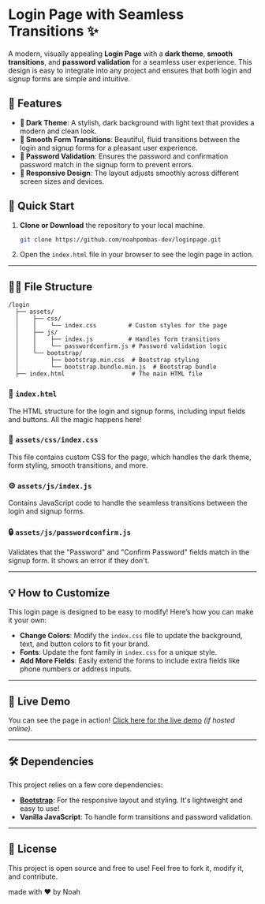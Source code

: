 
# Login Page with Seamless Transitions ✨

A modern, visually appealing **Login Page** with a **dark theme**, **smooth transitions**, and **password validation** for a seamless user experience. This design is easy to integrate into any project and ensures that both login and signup forms are simple and intuitive.

## 🌟 Features

- **🎨 Dark Theme**: A stylish, dark background with light text that provides a modern and clean look.
- **🚀 Smooth Form Transitions**: Beautiful, fluid transitions between the login and signup forms for a pleasant user experience.
- **🔐 Password Validation**: Ensures the password and confirmation password match in the signup form to prevent errors.
- **📱 Responsive Design**: The layout adjusts smoothly across different screen sizes and devices.
  
## 🚀 Quick Start

1. **Clone or Download** the repository to your local machine.

   ```bash
   git clone https://github.com/noahpombas-dev/loginpage.git
   ```

2. Open the `index.html` file in your browser to see the login page in action.

---

## 🧑‍💻 File Structure

```
/login
  ├── assets/
  │    ├── css/
  │    │    └── index.css         # Custom styles for the page
  │    ├── js/
  │    │    ├── index.js          # Handles form transitions
  │    │    └── passwordconfirm.js # Password validation logic
  │    └── bootstrap/
  │         ├── bootstrap.min.css  # Bootstrap styling
  │         └── bootstrap.bundle.min.js  # Bootstrap bundle
  ├── index.html                   # The main HTML file
```

### 📝 **`index.html`**
The HTML structure for the login and signup forms, including input fields and buttons. All the magic happens here!

### 🎨 **`assets/css/index.css`**
This file contains custom CSS for the page, which handles the dark theme, form styling, smooth transitions, and more. 

### ⚙️ **`assets/js/index.js`**
Contains JavaScript code to handle the seamless transitions between the login and signup forms.

### 🔒 **`assets/js/passwordconfirm.js`**
Validates that the "Password" and "Confirm Password" fields match in the signup form. It shows an error if they don't.

---

## 💡 How to Customize

This login page is designed to be easy to modify! Here’s how you can make it your own:

- **Change Colors**: Modify the `index.css` file to update the background, text, and button colors to fit your brand.
- **Fonts**: Update the font family in `index.css` for a unique style.
- **Add More Fields**: Easily extend the forms to include extra fields like phone numbers or address inputs.

---

## 💬 Live Demo

You can see the page in action! [Click here for the live demo](https://login.noahpombas.ch) *(if hosted online)*.

---

## 🛠️ Dependencies

This project relies on a few core dependencies:

- **[Bootstrap](https://getbootstrap.com/)**: For the responsive layout and styling. It's lightweight and easy to use!
- **Vanilla JavaScript**: To handle form transitions and password validation.

---

## 🎯 License

This project is open source and free to use! Feel free to fork it, modify it, and contribute.


made with ❤️ by Noah
